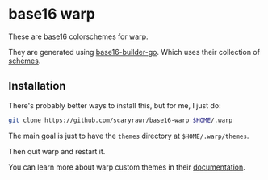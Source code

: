 # base16 warp

These are [base16](https://github.com/chriskempson/base16) colorschemes for [warp](https://www.warp.dev/).

They are generated using [base16-builder-go](https://github.com/tinted-theming/base16-builder-go). Which uses their collection of [schemes](https://github.com/tinted-theming/schemes).

## Installation

There's probably better ways to install this, but for me, I just do:

```sh
git clone https://github.com/scaryrawr/base16-warp $HOME/.warp
```

The main goal is just to have the `themes` directory at `$HOME/.warp/themes`.

Then quit warp and restart it.

You can learn more about warp custom themes in their [documentation](https://docs.warp.dev/appearance/custom-themes).
